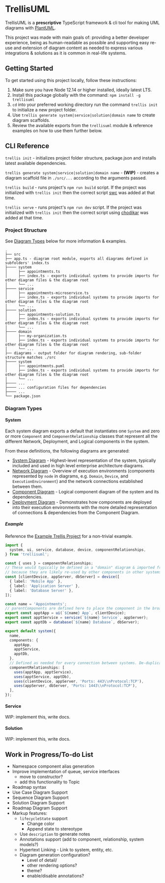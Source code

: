 # TrellisUML
TrellisUML is a **prescriptive** TypeScript framework & cli tool for making UML diagrams with [PlantUML](https://plantuml.com/). 

This project was made with main goals of: providing a better developer experience, being as human-readable as possible and supporting easy re-use and extension of diagram content as needed to express various integrations & solutions as it is common in real-life systems.

## Getting Started
To get started using this project locally, follow these instructions:

1. Make sure you have Node 12.14 or higher installed, ideally latest LTS.
2. Install this package globally with the command: `npm install -g trellisuml`
3. `cd` into your preferred working directory run the command `trellis init` to initialize a new project folder.
4. Use `trellis generate system|service|solution|domain name` to create diagram scaffolds.
5. Review the available exports from the `trellisuml` module & reference examples on how to use them further below.

## CLI Reference
`trellis init` - initializes project folder structure, package.json and installs latest available dependencies.

`trellis generate system|service|solution|domain name` - **(WIP)** - creates a diagram scaffold file in `./src/...` according to the arguments passed.

`trellis build` - runs project's `npm run build` script. If the project was initialized with `trellis init` then the correct script [swc](https://swc.rs/) was added at that time.

`trellis serve` - runs project's `npm run dev` script. If the project was initialized with `trellis init` then the correct script using [chodikar](https://github.com/paulmillr/chokidar) was added at that time.

### Project Structure
See [Diagram Types](#diagram-types) below for more information & examples.
```
.
├── src
├── app.ts - diagram root module, exports all diagrams defined in subfolders' index.ts
├──── system
│     ├── appointments.ts
│     ├── index.ts - exports individual systems to provide imports for other diagram files & the diagram root
│     └── ...
├──── service
│     ├── appointments-microservice.ts
│     ├── index.ts - exports individual systems to provide imports for other diagram files & the diagram root
│     └── ...
├──── solution
│     ├── appointments-solution.ts
│     ├── index.ts - exports individual systems to provide imports for other diagram files & the diagram root
│     └── ...
├──── domain
│     ├── my-organization.ts
│     ├── index.ts - exports individual systems to provide imports for other diagram files & the diagram root
│     └── ...
├── diagrams - output folder for diagram rendering, sub-folder structure matches ./src
├──── system
│     ├── appointments.puml
│     ├── index.ts - exports individual systems to provide imports for other diagram files & the diagram root
│     └── ...
├──── ...
├──── ... configuration files for dependencies
├──── ...
└── package.json
```

### Diagram Types

#### System
Each system diagram exports a default that instantiates one `System` and zero or more `Component` and `ComponentRelationship` classes that represent all the different Network, Deployment, and Logical components in the system. 

From these definitions, the following diagrams are generated:

- [System Diagram](./readme/System%20Diagram%20Appointments.png) - Highest-level representation of the system, typically included and used in high level enterprise architecture diagrams.
- [Network Diagram](./readme/Network%20Diagram%20Appointments.png) - Overview of execution environments (components represented by `node` in diagrams, e.g. `Domain`, `Device`, and `ExecutionEnvironment`) and the network connections established between them.
- [Component Diagram](./readme/Component%20Diagram%20Appointments.png) - Logical component diagram of the system and its dependencies.
- [Deployment Diagram](./readme/Deployment%20Diagram%20Appointments.png) - Demonstrates how components are deployed into their execution environments with the more detailed representation of connections & dependencies from the Component Diagram.

##### Example
Reference the [Example Trellis Project](https://github.com/garrettsutula/example-trellis-project) for a non-trivial example.

``` TypeScript
import {
  system, ui, service, database, device, componentRelationships,
} from 'trellisuml';

const { uses } = componentRelationships;
// These would typically be defined in a "domain" diagram & imported from that diagram instead of defined here.
// because they are likely re-used by other components in other systems/solutions
const [clientDevice, appServer, dbServer] = device([
  { label: 'Mobile App' },
  { label: 'Application Server' },
  { label: 'Database Server' },
]);

const name = 'Appointments';
// parentComponents are defined here to place the component in the broader context of the systems & infrastructure.
export const apptApp = ui(`${name} App`, clientDevice);
export const apptService = service(`${name} Service`, appServer);
export const apptDb = database(`${name} Database`, dbServer);

export default system({
  name,
  components: {
    apptApp,
    apptService,
    apptDb,
  },
  // Defined as needed for every connection between systems. De-duplicated when rendered as puml.
  componentRelationships: [
    uses(apptApp, apptService),
    uses(apptService, apptDb),
    uses(clientDevice, appServer, 'Ports: 443\\nProtocol:TCP'),
    uses(appServer, dbServer, 'Ports: 1443\\nProtocol:TCP'),
  ],
});
```
#### Service
WIP: implement this, write docs.
#### Solution
WIP: implement this, write docs.

## Work in Progress/To-do List

- Namespace component alias generation
- Improve implementation of queue, service interfaces 
  - move to constructor?
  - add this functionality to Topic
- Roadmap syntax
- Use Case Diagram Support
- Sequence Diagram Support
- Solution Diagram Support
- Roadmap Diagram Support
- Markup features:
  - `lifecycleState` support
    - Change color
    - Append state to stereotype
  - Use `description` to generate notes
  - Annotations support (add to component, relationship, system models?)
  - Hypertext Linking - Link to system, entity, etc.
  - Diagram generation configuration?
    - Level of detail/
    - other rendering options?
    - theme?
    - enable/disable annotations?